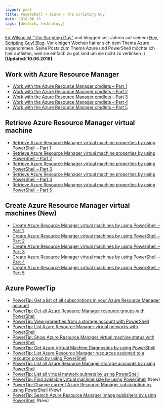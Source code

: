 ```yaml
---
layout: post
title: PowerShell + Azure + The Scripting Guy
date: 2016-06-10
tags: [deutsch, technology]
---
```


[Ed Wilson ist "The Scripting Guy"](https://technet.microsoft.com/en-us/scriptcenter/dd901334.aspx) und blogged seit Jahren auf seinem [Hey, Scripting Guy! Blog](https://blogs.technet.microsoft.com/heyscriptingguy/). Vor einigen Wochen hat er sich dem Thema Azure angenommen. Seine Posts zum Thema Azure und PowerShell möchte ich hier auflisten, weil sie einfach zu gut sind um sie nicht zu verlinken :) **[Updated: 10.06.2016]**

## Work with Azure Resource Manager

*   [Work with the Azure Resource Manager cmdlets – Part 1](https://blogs.technet.microsoft.com/heyscriptingguy/2016/05/23/work-with-the-azurerm-cmdlets-part-1/)
*   [Work with the Azure Resource Manager cmdlets – Part 2](https://blogs.technet.microsoft.com/heyscriptingguy/2016/05/24/work-with-the-azurerm-cmdlets-part-2/)
*   [Work with the Azure Resource Manager cmdlets – Part 3](https://blogs.technet.microsoft.com/heyscriptingguy/2016/05/25/work-with-the-azurerm-cmdlets-part-3/)
*   [Work with the Azure Resource Manager cmdlets – Part 4](https://blogs.technet.microsoft.com/heyscriptingguy/2016/05/26/work-with-the-azure-resource-manager-cmdlets-part-4/)
*   [Work with the Azure Resource Manager cmdlets – Part 5](https://blogs.technet.microsoft.com/heyscriptingguy/2016/05/27/work-with-the-azure-resource-manager-cmdlets-part-5/)

## Retrieve Azure Resource Manager virtual machine

*   [Retrieve Azure Resource Manager virtual machine properties by using PowerShell – Part 1](https://blogs.technet.microsoft.com/heyscriptingguy/2016/05/30/retrieve-azure-resource-manager-virtual-machine-properties-by-using-powershell-part-1/)
*   [Retrieve Azure Resource Manager virtual machine properties by using PowerShell – Part 2](https://blogs.technet.microsoft.com/heyscriptingguy/2016/05/31/retrieve-azure-resource-manager-virtual-machine-properties-by-using-powershell-part-2/)
*   [Retrieve Azure Resource Manager virtual machine properties by using PowerShell – Part 3](https://blogs.technet.microsoft.com/heyscriptingguy/2016/06/01/retrieve-azure-resource-manager-virtual-machine-properties-by-using-powershell-part-3/)
*   [Retrieve Azure Resource Manager virtual machine properties by using PowerShell – Part 4](https://blogs.technet.microsoft.com/heyscriptingguy/2016/06/02/retrieve-azure-resource-manager-virtual-machine-properties-by-using-powershell-part-4/)
*   [Retrieve Azure Resource Manager virtual machine properties by using PowerShell – Part 5](https://blogs.technet.microsoft.com/heyscriptingguy/2016/06/03/retrieve-azure-resource-manager-virtual-machine-properties-by-using-powershell-part-5/)

## Create Azure Resource Manager virtual machines (New)

*   [Create Azure Resource Manager virtual machines by using PowerShell – Part 1](https://blogs.technet.microsoft.com/heyscriptingguy/2016/06/06/create-azure-resource-manager-virtual-machines-by-using-powershell-part-1/)
*   [Create Azure Resource Manager virtual machines by using PowerShell – Part 2](https://blogs.technet.microsoft.com/heyscriptingguy/2016/06/07/create-azure-resource-manager-virtual-machines-by-using-powershell-part-2/)
*   [Create Azure Resource Manager virtual machines by using PowerShell – Part 3](https://blogs.technet.microsoft.com/heyscriptingguy/2016/06/08/create-azure-resource-manager-virtual-machines-by-using-powershell-part-3/)
*   [Create Azure Resource Manager virtual machines by using PowerShell – Part 4](https://blogs.technet.microsoft.com/heyscriptingguy/2016/06/09/create-azure-resource-manager-virtual-machines-by-using-powershell-part-4/)
*   [Create Azure Resource Manager virtual machines by using PowerShell – Part 5](https://blogs.technet.microsoft.com/heyscriptingguy/2016/06/10/create-azure-resource-manager-virtual-machines-by-using-powershell-part-5/)

## Azure PowerTip

*   [PowerTip: Get a list of all subscriptions in your Azure Resource Manager account](https://blogs.technet.microsoft.com/heyscriptingguy/2016/05/24/powertip-get-a-list-of-all-subscriptions-in-your-azure-resource-manager-account/)
*   [PowerTip: Get all Azure Resource Manager resource groups with PowerShell](https://blogs.technet.microsoft.com/heyscriptingguy/2016/05/25/powertip-get-all-azure-resource-manager-resource-groups-with-powershell/)
*   [PowerTip: View properties from a storage account with PowerShell](https://blogs.technet.microsoft.com/heyscriptingguy/2016/05/26/powertip-view-properties-from-a-storage-account-with-powershell/)
*   [PowerTip: List Azure Resource Manager virtual networks with PowerShell](https://blogs.technet.microsoft.com/heyscriptingguy/2016/05/27/powertip-list-azure-resource-manager-virtual-networks-with-powershell/)
*   [PowerTip: Show Azure Resource Manager virtual machine status with PowerShell](https://blogs.technet.microsoft.com/heyscriptingguy/2016/05/30/powertip-show-azure-resource-manager-virtual-machine-status-with-powershell/)
*   [PowerTip: Get Azure Virtual Machine Diagnostics by using PowerShell](https://blogs.technet.microsoft.com/heyscriptingguy/2016/05/31/powertip-get-azure-virtual-machine-diagnostics-by-using-powershell/)
*   [PowerTip: List Azure Resource Manager resources assigned to a resource group by using PowerShell](https://blogs.technet.microsoft.com/heyscriptingguy/2016/06/01/powertip-list-azure-resource-manager-resources-assigned-to-a-resource-group-by-using-powershell/)
*   [PowerTip: List all Azure Resource Manager storage accounts by using PowerShell](https://blogs.technet.microsoft.com/heyscriptingguy/2016/06/02/powertip-list-all-azure-resource-manager-storage-accounts-by-using-powershell/)
*   [PowerTip: List all virtual network subnets by using PowerShell](https://blogs.technet.microsoft.com/heyscriptingguy/2016/06/03/powertip-list-all-virtual-network-subnets-by-using-powershell/)
*   [PowerTip: Find available virtual machine size by using PowerShell](https://blogs.technet.microsoft.com/heyscriptingguy/2016/06/06/powertip-find-available-virtual-machine-size-by-using-powershell/) (New)
*   [PowerTip: Change current Azure Resource Manager subscription by using PowerShell](https://blogs.technet.microsoft.com/heyscriptingguy/2016/06/08/powertip-change-current-azure-resource-manager-subscription-by-using-powershell/) (New)
*   [PowerTip: Search Azure Resource Manager image publishers by using PowerShell](https://blogs.technet.microsoft.com/heyscriptingguy/2016/06/09/powertip-search-azure-resource-manager-image-publishers-by-using-powershell/) (New)